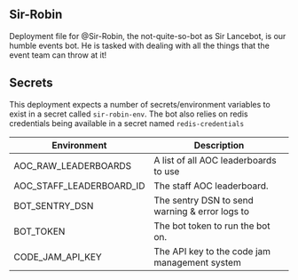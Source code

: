 ## Sir-Robin
Deployment file for @Sir-Robin, the not-quite-so-bot as Sir Lancebot, is our humble events bot.
He is tasked with dealing with all the things that the event team can throw at it!

## Secrets
This deployment expects a number of secrets/environment variables to exist in a secret called `sir-robin-env`. The bot also relies on redis credentials being available in a secret named `redis-credentials`

| Environment               | Description                                    |
|---------------------------|------------------------------------------------|
| AOC_RAW_LEADERBOARDS      | A list of all AOC leaderboards to use          |
| AOC_STAFF_LEADERBOARD_ID  | The staff AOC leaderboard.                     |
| BOT_SENTRY_DSN            | The sentry DSN to send warning & error logs to |
| BOT_TOKEN                 | The bot token to run the bot on.               |
| CODE_JAM_API_KEY          | The API key to the code jam management system  |
